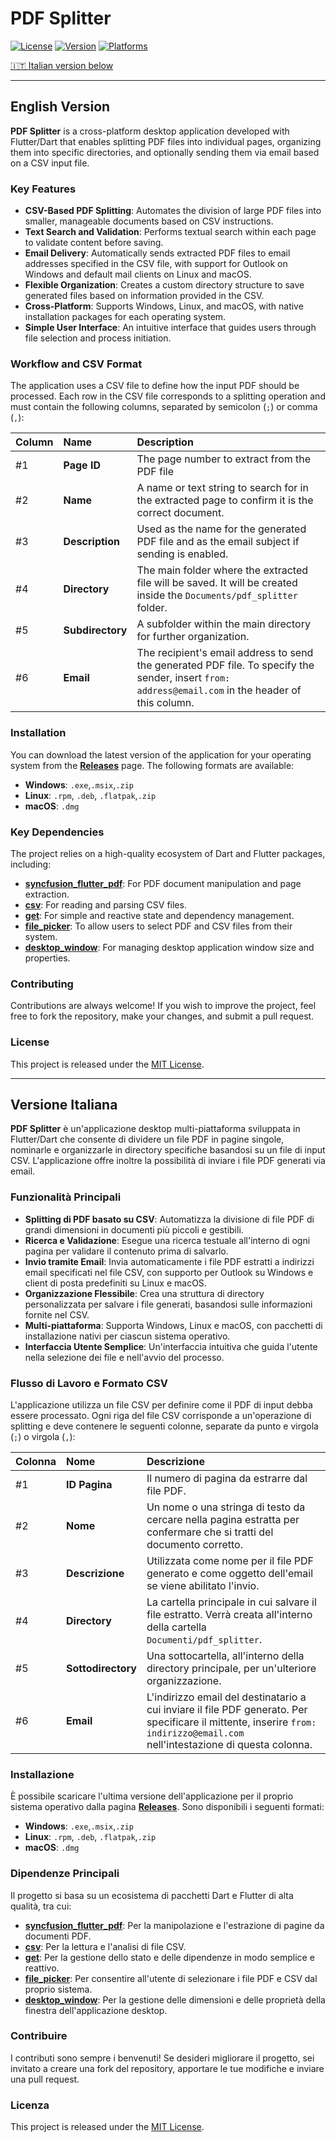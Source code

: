 # PDF Splitter

[![License](https://img.shields.io/badge/license-MIT-blue.svg)](https://opensource.org/licenses/MIT)
[![Version](https://img.shields.io/github/v/release/mtravascio/pdf_splitter)](https://github.com/mtravascio/pdf_splitter/releases/latest)
[![Platforms](https://img.shields.io/badge/platforms-Windows%20%7C%20Linux%20%7C%20macOS-lightgrey.svg)](https://github.com/mtravascio/pdf_splitter/releases/latest)

[🇮🇹 Italian version below](#versione-italiana)

---

## English Version

**PDF Splitter** is a cross-platform desktop application developed with Flutter/Dart that enables splitting PDF files into individual pages, organizing them into specific directories, and optionally sending them via email based on a CSV input file.

### Key Features

- **CSV-Based PDF Splitting**: Automates the division of large PDF files into smaller, manageable documents based on CSV instructions.
- **Text Search and Validation**: Performs textual search within each page to validate content before saving.
- **Email Delivery**: Automatically sends extracted PDF files to email addresses specified in the CSV file, with support for Outlook on Windows and default mail clients on Linux and macOS.
- **Flexible Organization**: Creates a custom directory structure to save generated files based on information provided in the CSV.
- **Cross-Platform**: Supports Windows, Linux, and macOS, with native installation packages for each operating system.
- **Simple User Interface**: An intuitive interface that guides users through file selection and process initiation.

### Workflow and CSV Format

The application uses a CSV file to define how the input PDF should be processed. Each row in the CSV file corresponds to a splitting operation and must contain the following columns, separated by semicolon (`;`) or comma (`,`):

| Column | Name                | Description                                                                                                                                                              |
| :----- | :------------------ | :----------------------------------------------------------------------------------------------------------------------------------------------------------------------- |
| #1     | **Page ID**         | The page number to extract from the PDF file|
| #2     | **Name**            | A name or text string to search for in the extracted page to confirm it is the correct document.                                                                         |
| #3     | **Description**     | Used as the name for the generated PDF file and as the email subject if sending is enabled.                                                                             |
| #4     | **Directory**       | The main folder where the extracted file will be saved. It will be created inside the `Documents/pdf_splitter` folder.                                                  |
| #5     | **Subdirectory**    | A subfolder within the main directory for further organization.                                                                                                          |
| #6     | **Email**           | The recipient's email address to send the generated PDF file. To specify the sender, insert `from: address@email.com` in the header of this column.                     |

### Installation

You can download the latest version of the application for your operating system from the [**Releases**](https://github.com/mtravascio/pdf_splitter/releases/latest) page. The following formats are available:

- **Windows**: `.exe`,`.msix`,`.zip`
- **Linux**: `.rpm`, `.deb`, `.flatpak`,`.zip`
- **macOS**: `.dmg`

### Key Dependencies

The project relies on a high-quality ecosystem of Dart and Flutter packages, including:

- **[syncfusion_flutter_pdf](https://pub.dev/packages/syncfusion_flutter_pdf)**: For PDF document manipulation and page extraction.
- **[csv](https://pub.dev/packages/csv)**: For reading and parsing CSV files.
- **[get](https://pub.dev/packages/get)**: For simple and reactive state and dependency management.
- **[file_picker](https://pub.dev/packages/file_picker)**: To allow users to select PDF and CSV files from their system.
- **[desktop_window](https://pub.dev/packages/desktop_window)**: For managing desktop application window size and properties.

### Contributing

Contributions are always welcome! If you wish to improve the project, feel free to fork the repository, make your changes, and submit a pull request.

### License

This project is released under the [MIT License](https://opensource.org/licenses/MIT).

---

## Versione Italiana

**PDF Splitter** è un'applicazione desktop multi-piattaforma sviluppata in Flutter/Dart che consente di dividere un file PDF in pagine singole, nominarle e organizzarle in directory specifiche basandosi su un file di input CSV. L'applicazione offre inoltre la possibilità di inviare i file PDF generati via email.

### Funzionalità Principali

- **Splitting di PDF basato su CSV**: Automatizza la divisione di file PDF di grandi dimensioni in documenti più piccoli e gestibili.
- **Ricerca e Validazione**: Esegue una ricerca testuale all'interno di ogni pagina per validare il contenuto prima di salvarlo.
- **Invio tramite Email**: Invia automaticamente i file PDF estratti a indirizzi email specificati nel file CSV, con supporto per Outlook su Windows e client di posta predefiniti su Linux e macOS.
- **Organizzazione Flessibile**: Crea una struttura di directory personalizzata per salvare i file generati, basandosi sulle informazioni fornite nel CSV.
- **Multi-piattaforma**: Supporta Windows, Linux e macOS, con pacchetti di installazione nativi per ciascun sistema operativo.
- **Interfaccia Utente Semplice**: Un'interfaccia intuitiva che guida l'utente nella selezione dei file e nell'avvio del processo.

### Flusso di Lavoro e Formato CSV

L'applicazione utilizza un file CSV per definire come il PDF di input debba essere processato. Ogni riga del file CSV corrisponde a un'operazione di splitting e deve contenere le seguenti colonne, separate da punto e virgola (`;`) o virgola (`,`):

| Colonna | Nome                | Descrizione                                                                                                                                                              |
| :------ | :------------------ | :----------------------------------------------------------------------------------------------------------------------------------------------------------------------- |
| #1      | **ID Pagina**       | Il numero di pagina da estrarre dal file PDF.                                                                                                                            |
| #2      | **Nome**            | Un nome o una stringa di testo da cercare nella pagina estratta per confermare che si tratti del documento corretto.                                                      |
| #3      | **Descrizione**     | Utilizzata come nome per il file PDF generato e come oggetto dell'email se viene abilitato l'invio.                                                                    |
| #4      | **Directory**       | La cartella principale in cui salvare il file estratto. Verrà creata all'interno della cartella `Documenti/pdf_splitter`.                                                   |
| #5      | **Sottodirectory**  | Una sottocartella, all'interno della directory principale, per un'ulteriore organizzazione.                                                                              |
| #6      | **Email**           | L'indirizzo email del destinatario a cui inviare il file PDF generato. Per specificare il mittente, inserire `from: indirizzo@email.com` nell'intestazione di questa colonna. |

### Installazione

È possibile scaricare l'ultima versione dell'applicazione per il proprio sistema operativo dalla pagina [**Releases**](https://github.com/mtravascio/pdf_splitter/releases/latest). Sono disponibili i seguenti formati:

- **Windows**: `.exe`,`.msix`,`.zip`
- **Linux**: `.rpm`, `.deb`, `.flatpak`,`.zip`
- **macOS**: `.dmg`

### Dipendenze Principali

Il progetto si basa su un ecosistema di pacchetti Dart e Flutter di alta qualità, tra cui:

- **[syncfusion_flutter_pdf](https://pub.dev/packages/syncfusion_flutter_pdf)**: Per la manipolazione e l'estrazione di pagine da documenti PDF.
- **[csv](https://pub.dev/packages/csv)**: Per la lettura e l'analisi di file CSV.
- **[get](https://pub.dev/packages/get)**: Per la gestione dello stato e delle dipendenze in modo semplice e reattivo.
- **[file_picker](https://pub.dev/packages/file_picker)**: Per consentire all'utente di selezionare i file PDF e CSV dal proprio sistema.
- **[desktop_window](https://pub.dev/packages/desktop_window)**: Per la gestione delle dimensioni e delle proprietà della finestra dell'applicazione desktop.

### Contribuire

I contributi sono sempre i benvenuti! Se desideri migliorare il progetto, sei invitato a creare una fork del repository, apportare le tue modifiche e inviare una pull request.

### Licenza

This project is released under the [MIT License](https://opensource.org/licenses/MIT).
